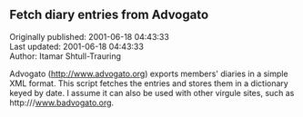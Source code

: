 ## Fetch diary entries from Advogato  
Originally published: 2001-06-18 04:43:33  
Last updated: 2001-06-18 04:43:33  
Author: Itamar Shtull-Trauring  
  
Advogato (http://www.advogato.org) exports members' diaries in a simple XML format. This script fetches the entries and stores them in a dictionary keyed by date. I assume it can also be used with other virgule sites, such as http:///www.badvogato.org.